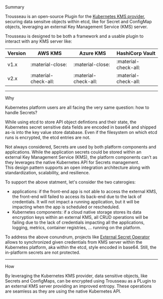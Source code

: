 
Summary   

Trousseau is an open-source Plugin for the [Kubernetes KMS provider](https://kubernetes.io/docs/tasks/administer-cluster/kms-provider/), securing data sensitve objects within etcd, like for Secret and ConfigMap objects, leveraging an external Key Management Service (KMS) server.   

Trousseau is designed to be both a framework and a usable plugin to interact with any KMS server like: 

| Version | AWS KMS | Azure KMS | HashiCorp Vault |
|-----------|---------|-----------|-----------------|
| v1.x | :material-close: | :material-close: | :material-check-all: |
| v2.x | :material-check-all: | :material-check-all: | :material-check-all: |

--- 
Why   

Kubernetes platform users are all facing the very same question: how to handle Secrets?

While using etcd to store API object defintions and their state, the Kubernetes secret sensitive data fields are encoded in base64 and shipped as-is into the key value store database. Even if the filesystem on which etcd runs is encrypted, the etcd entries are not.

Not always considered, Secrets are used by both platform components and applications. While the application secrets could be stored within an external Key Management Service (KMS), the platform components can't as they leverages the native Kubernetes API for Secrets management.   
This design pattern supports an open integration architecture along with standardization, scalability, and resilience.

To support the above statment, let's consider the two caterogies:
- applications: if the front-end app is not able to access the external KMS, the front-end will failed to access its back-end due to the lack of credentials. It will not impact a running application, but it will be impacting when the app is scheduled or rescheduled. 
- Kubernetes components: if a cloud native storage stores its data encryption keys within an external KMS, all CRUD operations will be failing due to the lack of credentials impacting all the applications, logging, metrics, container registries, ... running on the platform. 

To address the above conundrum, projects like [External Secret Operator](https://external-secrets.io/) allows to synchronized given credentials from KMS server within the Kubernetes platform, aka within the etcd, style encoded in base64. Still, the in-platform secrets are not protected.

---
How   

By leveraging the Kubernetes KMS provider, data sensitive objects, like Secrets and ConfigMaps, can be encrypted using Trousseau as a PLugin to an external KMS server providing an improved entropy. These operations are seamless as they are using the native Kubernetes API.
